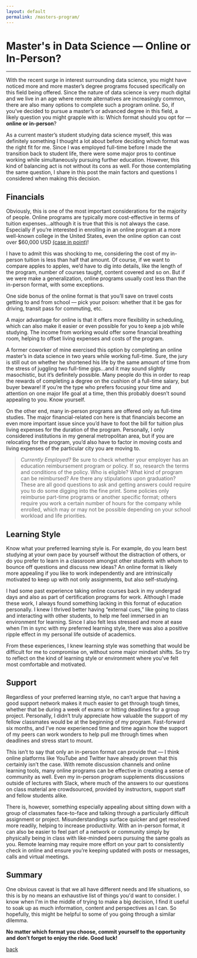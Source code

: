 ```yaml
---
layout: default
permalink: /masters-program/
---
```


# Master's in Data Science — Online or In-Person?
---
With the recent surge in interest surrounding data science, you might have noticed more and more master’s degree programs focused specifically on this field being offered. Since the nature of data science is very much digital and we live in an age where remote alternatives are increasingly common, there are also many options to complete such a program online. So, if you’ve decided to pursue a master’s or advanced degree in this field, a likely question you might grapple with is: Which format should you opt for &mdash; **online or in-person**?

As a current master’s student studying data science myself, this was definitely something I thought a lot about before deciding which format was the right fit for me. Since I was employed full-time before I made the transition back to student life, there were some major pros to continue working while simultaneously pursuing further education. However, this kind of balancing act is not without its cons as well. For those contemplating the same question, I share in this post the main factors and questions I considered when making this decision.

## Financials

Obviously, this is one of the most important considerations for the majority of people. Online programs are typically more cost-effective in terms of tuition expenses...although it is true that this is not always the case. Especially if you’re interested in enrolling in an online program at a more well-known college in the United States, even the online option can cost over $60,000 USD [(case in point)](https://datascience.berkeley.edu/admissions/tuition-and-financial-aid/)!

I have to admit this was shocking to me, considering the cost of my in-person tuition is less than half that amount. Of course, if we want to compare apples to apples, we’d have to dig into details, like the length of the program, number of courses taught, content covered and so on. But if we were make a generalization, online programs usually cost less than the in-person format, with some exceptions.

One side bonus of the online format is that you’ll save on travel costs getting to and from school &mdash; pick your poison: whether that it be gas for driving, transit pass for commuting, etc.

A major advantage for online is that it offers more flexibility in scheduling, which can also make it easier or even possible for you to keep a job while studying. The income from working would offer some financial breathing room, helping to offset living expenses and costs of the program.

A former coworker of mine exercised this option by completing an online master’s in data science in two years while working full-time. Sure, the jury is still out on whether he shortened his life by the same amount of time from the stress of juggling two full-time gigs...and it may sound slightly masochistic, but it’s definitely possible. Many people do this in order to reap the rewards of completing a degree on the cushion of a full-time salary, but buyer beware! If you’re the type who prefers focusing your time and attention on one major life goal at a time, then this probably doesn’t sound appealing to you. Know yourself.

On the other end, many in-person programs are offered only as full-time studies. The major financial-related con here is that financials become an even more important issue since you’d have to foot the bill for tuition plus living expenses for the duration of the program. Personally, I only considered institutions in my general metropolitan area, but if you are relocating for the program, you’d also have to factor in moving costs and living expenses of the particular city you are moving to.

>_Currently Employed?_
Be sure to check whether your employer has an education reimbursement program or policy. If so, research the terms and conditions of the policy. Who is eligible? What kind of program can be reimbursed? Are there any stipulations upon graduation? These are all good questions to ask and getting answers could require you to do some digging into the fine print. Some policies only reimburse part-time programs or another specific format; others require you work a certain number of hours for the company while enrolled, which may or may not be possible depending on your school workload and life priorities.

## Learning Style
Know what your preferred learning style is. For example, do you learn best studying at your own pace by yourself without the distraction of others, or do you prefer to learn in a classroom amongst other students with whom to bounce off questions and discuss new ideas? An online format is likely more appealing if you like to work independently and are intrinsically motivated to keep up with not only assignments, but also self-studying.

I had some past experience taking online courses back in my undergrad days and also as part of certification programs for work. Although I made these work, I always found something lacking in this format of education personally. I knew I thrived better having “external cues,” like going to class and interacting with other students, to help me feel immersed in an environment for learning. Since I also felt less stressed and more at ease when I’m in sync with my preferred learning style, there was also a positive ripple effect in my personal life outside of academics.

From these experiences, I knew learning style was something that would be difficult for me to compromise on, without some major mindset shifts. So try to reflect on the kind of learning style or environment where you’ve felt most comfortable and motivated.

## Support
Regardless of your preferred learning style, no can’t argue that having a good support network makes it much easier to get through tough times, whether that be during a week of exams or hitting deadlines for a group project. Personally, I didn’t truly appreciate how valuable the support of my fellow classmates would be at the beginning of my program. Fast-forward six months, and I’ve now experienced time and time again how the support of my peers can work wonders to help pull me through times when deadlines and stress start to mount.

This isn’t to say that only an in-person format can provide that &mdash; I think online platforms like YouTube and Twitter have already proven that this certainly isn’t the case. With remote discussion channels and online learning tools, many online programs can be effective in creating a sense of community as well. Even my in-person program supplements discussions outside of lectures with Slack, where much of the answers to our questions on class material are crowdsourced, provided by instructors, support staff and fellow students alike.

There is, however, something especially appealing about sitting down with a group of classmates face-to-face and talking through a particularly difficult assignment or project. Misunderstandings surface quicker and get resolved more readily, helping to increase productivity. With an in-person format, it can also be easier to feel part of a network or community simply by physically being in class with like-minded peers pursuing the same goals as you. Remote learning may require more effort on your part to consistently check in online and ensure you’re keeping updated with posts or messages, calls and virtual meetings.

## Summary
One obvious caveat is that we all have different needs and life situations, so this is by no means an exhaustive list of things you'd want to consider. I know when I'm in the middle of trying to make a big decision, I find it useful to soak up as much information, content and perspectives as I can. So hopefully, this might be helpful to some of you going through a similar dilemma.

**No matter which format you choose, commit yourself to the opportunity and don’t forget to enjoy the ride. Good luck!**

[back](./)
